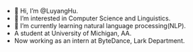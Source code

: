 - 👋 Hi, I’m @LuyangHu.
- 👀 I’m interested in Computer Science and Linguistics.
- 🌱 I’m currently learning natural language processing(NLP).
- A student at University of Michigan, AA.
- Now working as an intern at ByteDance, Lark Department.

<!---
LuyangHu/LuyangHu is a ✨ special ✨ repository because its `README.md` (this file) appears on your GitHub profile.
You can click the Preview link to take a look at your changes.
--->
